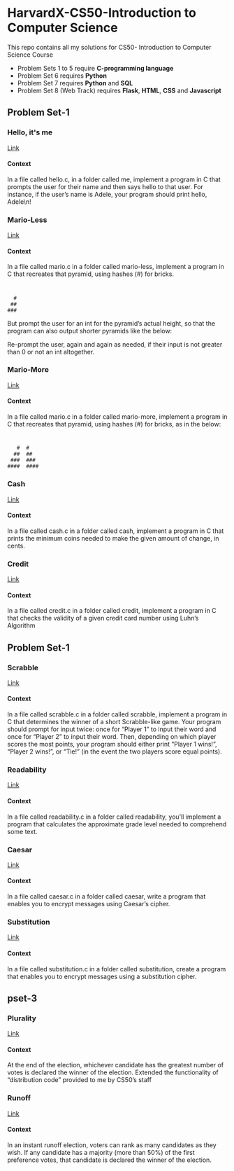 # HarvardX-CS50-Introduction to Computer Science
This repo contains all my solutions for CS50- Introduction to Computer Science Course
- Problem Sets 1 to 5 require **C-programming language**
- Problem Set 6 requires **Python**
- Problem Set 7 requires **Python** and **SQL**
- Problem Set 8 (Web Track) requires **Flask**, **HTML**, **CSS** and **Javascript**

## Problem Set-1
### Hello, it's me
[Link](https://cs50.harvard.edu/x/2024/psets/1/me/)
#### Context
In a file called hello.c, in a folder called me, implement a program in C that prompts the user for their name and then says hello to that user. For instance, if the user’s name is Adele, your program should print hello, Adele\n!

### Mario-Less
[Link](https://cs50.harvard.edu/x/2024/psets/1/mario/less/)
#### Context
In a file called mario.c in a folder called mario-less, implement a program in C that recreates that pyramid, using hashes (#) for bricks.

#  #
      #
     ##
    ###
But prompt the user for an int for the pyramid’s actual height, so that the program can also output shorter pyramids like the below:


Re-prompt the user, again and again as needed, if their input is not greater than 0 or not an int altogether.

### Mario-More
[Link](https://cs50.harvard.edu/x/2024/psets/1/mario/more/)
#### Context
In a file called mario.c in a folder called mario-more, implement a program in C that recreates that pyramid, using hashes (#) for bricks, as in the below:

 #  #
       #  #
      ##  ##
     ###  ###
    ####  ####

### Cash
[Link](https://cs50.harvard.edu/x/2024/psets/1/cash/)
#### Context
In a file called cash.c in a folder called cash, implement a program in C that prints the minimum coins needed to make the given amount of change, in cents.

### Credit
[Link](https://cs50.harvard.edu/x/2024/psets/1/credit/)
#### Context
In a file called credit.c in a folder called credit, implement a program in C that checks the validity of a given credit card number using Luhn’s Algorithm


## Problem Set-1
### Scrabble
[Link](https://cs50.harvard.edu/x/2024/psets/2/scrabble/)
#### Context
In a file called scrabble.c in a folder called scrabble, implement a program in C that determines the winner of a short Scrabble-like game. Your program should prompt for input twice: once for “Player 1” to input their word and once for “Player 2” to input their word. Then, depending on which player scores the most points, your program should either print “Player 1 wins!”, “Player 2 wins!”, or “Tie!” (in the event the two players score equal points).

### Readability
[Link](https://cs50.harvard.edu/x/2024/psets/2/readability/)
#### Context
In a file called readability.c in a folder called readability, you’ll implement a program that calculates the approximate grade level needed to comprehend some text. 

### Caesar
[Link](https://cs50.harvard.edu/x/2024/psets/2/caesar/)
#### Context
In a file called caesar.c in a folder called caesar, write a program that enables you to encrypt messages using Caesar’s cipher.

### Substitution
[Link](https://cs50.harvard.edu/x/2024/psets/2/substitution/)
#### Context
In a file called substitution.c in a folder called substitution, create a program that enables you to encrypt messages using a substitution cipher. 

## pset-3
### Plurality
[Link](https://cs50.harvard.edu/x/2024/psets/3/plurality/)
#### Context
At the end of the election, whichever candidate has the greatest number of votes is declared the winner of the election.
Extended the functionality of “distribution code” provided to me by CS50’s staff

### Runoff
[Link](https://cs50.harvard.edu/x/2024/psets/3/runoff/)
#### Context
In an instant runoff election, voters can rank as many candidates as they wish. If any candidate has a majority (more than 50%) of the first preference votes, that candidate is declared the winner of the election.
